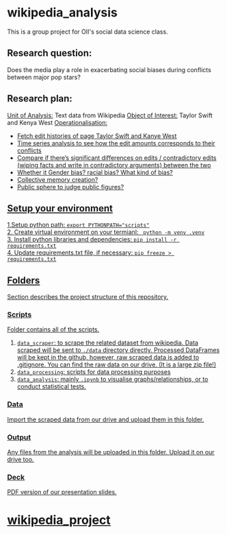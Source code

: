 # wikipedia_analysis 
This is a group project for OII's social data science class. <br/>

## Research question: 
Does the media play a role in exacerbating social biases during conflicts between major pop stars? <br/>

## Research plan: 
<u>Unit of Analysis:</u> Text data from Wikipedia
<u>Object of Interest:</u> Taylor Swift and Kenya West
<u>Operationalisation:<u>
- Fetch edit histories of page Taylor Swift and Kanye West
- Time series analysis to see how the edit amounts corresponds to their conflicts
- Compare if there’s significant differences on edits / contradictory edits (wiping facts and write in contradictory arguments) between the two
- Whether it Gender bias? racial bias? What kind of bias? 
- Collective memory creation?
- Public sphere to judge public figures?


## Setup your environment

1.Setup python path: ```export PYTHONPATH="scripts"```<br/>
2. Create virtual environment on your termianl: ``` python -m venv .venv```<br/>
3. Install python libraries and dependencies: ```pip install -r requirements.txt``` <br/>
4. Update requirements.txt file, if necessary: ```pip freeze > requirements.txt```


## Folders 
Section describes the project structure of this repository.

### Scripts
Folder contains all of the scripts. 
1. `data_scraper`: to scrape the related dataset from wikipedia.  Data scraped will be sent to `./data` directory directly. Processed DataFrames will be kept in the github, however, raw scraped data is added to .gitignore. You can find the raw data on [our drive](https://drive.google.com/drive/folders/1JdVMY3asgYR94n4M4ifBRCqP4cNXIyu0?usp=drive_link). (It is a large zip file!)
2. `data_processing`: scripts for data processing purposes
3. `data_analysis`: mainly `.ipynb` to visualise graphs/relationships, or to conduct statistical tests.

### Data
Import the scraped data from [our drive](https://drive.google.com/drive/folders/1JdVMY3asgYR94n4M4ifBRCqP4cNXIyu0?usp=drive_link) and upload them in this folder.


### Output
Any files from the analysis will be uploaded in this folder. Upload it on [our drive](https://drive.google.com/drive/folders/1JdVMY3asgYR94n4M4ifBRCqP4cNXIyu0?usp=drive_link) too. 

### Deck
PDF version of our presentation slides.


# wikipedia_project
